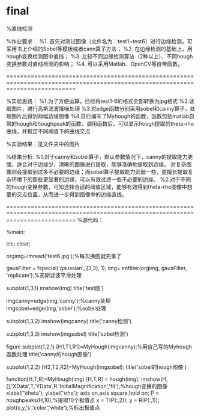 # final
%直线检测

%作业要求：
%1. 首先对测试图像（文件名为：test1~test6）进行边缘检测，可采用书上介绍的Sobel等模板或者cann算子方法；
%2. 在边缘检测的基础上，用hough变换检测图中直线；
%3. 比较不同边缘检测算法（2种以上）、不同hough变换参数对直线检测的影响；
%4. 可以采用Matlab、OpenCV等自带函数。

================================================================================================================================

%实验思路：
%1.为了方便运算，已经将test1-6的格式全部转换为jpg格式
%2.读取图片，进行高斯滤波降噪处理
%3.对edge函数分别采用sobel和canny算子，处理图片后得到两幅边缘图像
%4.自行编写了Myhough的函数，函数包括matlab自带的hough和houghpeak的函数，调用函数后，可以显示hough提取的theta-rho曲线，并框定不同阈值下的曲线交点


%实验结果：见文件夹中的图片


%结果分析:
%1.对于canny和sobel算子，默认参数情况下，canny的提取能力更强，适合对于边缘少，清晰的图像进行提取，能够准确地提取到边缘，
对复杂图像则会提取到过多不必要的边缘；而sobel算子提取能力则弱一些，更擅长提取复杂环境下的那些更显著的边缘，可以有效过滤一些不必要的边缘。
%2.对于不同的hough变换参数，可知选择合适的阈值区域，能够有效得到theta-rho图像中想要的交点位置，从而进一步得到图像中的边缘直线。


================================================================================================================================
%源代码：

%main:

clc;
clear;

orgimg=imread('test6.jpg');%每次换图就完事了

gausFilter = fspecial('gaussian', [3,3], 1);
img= imfilter(orgimg, gausFilter, 'replicate');%高斯滤波平滑处理

subplot(1,3,1)
imshow(img)
title('test图')

imgcanny=edge(img,'canny');%canny处理
imgsobel=edge(img,'sobel');%sobel处理

subplot(1,3,2)
imshow(imgcanny)
title('canny检测')

subplot(1,3,3)
imshow(imgsobel)
title('sobel检测')

figure
subplot(1,2,1)
[H1,T1,R1]=MyHough(imgcanny);%用自己写的Myhough函数处理
title('canny的hough图像')

subplot(1,2,2)
[H2,T2,R2]=MyHough(imgsobel);
title('sobel的hough图像')

function[H,T,R]=MyHough(img)
[H,T,R] = hough(img);
imshow(H,[],'XData',T,'YData',R,'InitialMagnification','fit');%hough变换的图像
xlabel('\theta'), ylabel('\rho');
axis on,axis square,hold on;
P  = houghpeaks(H,10);%提取10个极值点
x = T(P(:,2)); 
y = R(P(:,1));
plot(x,y,'s','color','white');%标出极值点
